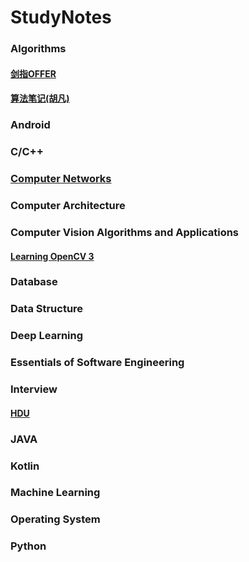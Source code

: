 # StudyNotes

### Algorithms

#### [剑指OFFER](https://github.com/Lsyhprum/StudyNotes/tree/master/%E5%89%91%E6%8C%87OFFER)

#### [算法笔记(胡凡)](https://github.com/Lsyhprum/StudyNotes/tree/master/%E7%AE%97%E6%B3%95%E7%AC%94%E8%AE%B0)

### Android

### C/C++

### [Computer Networks](https://github.com/Lsyhprum/StudyNotes/tree/master/Computer%20Network)

### Computer Architecture

### Computer Vision Algorithms and Applications

#### [Learning OpenCV 3]()

### Database

### Data Structure

### Deep Learning

### Essentials of Software Engineering

### Interview

#### [HDU](https://github.com/Lsyhprum/StudyNotes/tree/master/%E6%9D%AD%E7%94%B5%E7%AC%94%E8%AF%95)

### JAVA

### Kotlin

### Machine Learning

### Operating System

### Python









